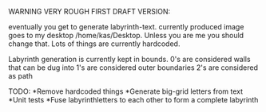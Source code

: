 WARNING VERY ROUGH FIRST DRAFT VERSION:

eventually you get to generate labyrinth-text.
currently produced image goes to my desktop /home/kas/Desktop. 
Unless you are me you should change that.
Lots of things are currently hardcoded.

Labyrinth generation is currently kept in bounds.
0's are considered walls that can be dug into
1's are considered outer boundaries
2's are considered as path

TODO:
*Remove hardcoded things
*Generate big-grid letters from text
*Unit tests
*Fuse labyrinthletters to each other to form a complete labyrinth


